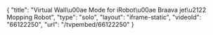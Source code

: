{
    "title": "Virtual Wall\u00ae Mode for iRobot\u00ae Braava jet\u2122 Mopping Robot",
    "type": "solo",
    "layout": "iframe-static",
    "videoId": "66122250",
    "url": "\/tvpembed\/66122250"
}